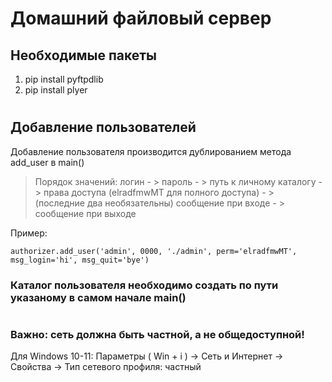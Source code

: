 # Домашний файловый сервер

## Необходимые пакеты

1. pip install pyftpdlib
2. pip install plyer

#

## Добавление пользователей

Добавление пользователя производится дублированием метода add_user в main()

>Порядок значений: логин - > пароль - > путь к личному каталогу - > 
права доступа (elradfmwMT для полного доступа) - > 
(последние два необязательны) сообщение при входе - > сообщение при выходе

Пример:

    authorizer.add_user('admin', 0000, './admin', perm='elradfmwMT', msg_login='hi', msg_quit='bye')

### Каталог пользователя необходимо создать по пути указаному в самом начале main()

#

### Важно: сеть должна быть частной, а не общедоступной!

Для Windows 10-11: Параметры ( Win + i ) -> Сеть и Интернет -> Свойства -> Тип сетевого профиля: частный
